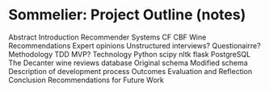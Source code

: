 # Sommelier: Project Outline (notes)

Abstract
Introduction
Recommender Systems
  CF
  CBF
Wine Recommendations
  Expert opinions
    Unstructured interviews?
    Questionairre?
Methodology
  TDD
  MVP?
Technology
  Python
    scipy
    nltk
    flask
  PostgreSQL
The Decanter wine reviews database
  Original schema
  Modified schema
Description of development process
Outcomes
Evaluation and Reflection
Conclusion
Recommendations for Future Work

